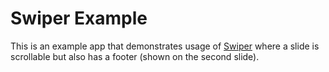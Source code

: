 # Swiper Example

This is an example app that demonstrates usage of [Swiper](https://swiperjs.com/) where a slide is scrollable but also has a footer (shown on the second slide).
